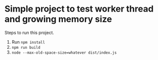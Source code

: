 Simple project to test worker thread and growing memory size
============================================================

Steps to run this project.

1. Run `npm install`
2. `npm run build`
3. `node --max-old-space-size=whatever dist/index.js`
